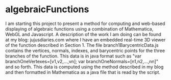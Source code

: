 # algebraicFunctions
I am starting this project to present a method for computing and web-based displaying of algebraic functions using a combination of Mathematica, WebGL and Javascript. 
A description of the work I am doing can be found at my blog:  jujusdiaries.com where I have an embedded real-time 3D viewer of the function described in Section 1.
The file branch1BarycentricData.js contains the vertices, normals, indexes, and barycentric points for the three branches of the function.  This data is in java format such as "var branchOneVertexes=[v1,v2,...,vn]; var branchOneNormals=[n1,n2,...,nn]" and so forth. This data is computed using the method described in my blog and then formatted in Mathematica as a java file that is read by the script.
